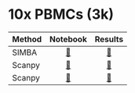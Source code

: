 # 10x PBMCs (3k)

| Method      | Notebook                                    | Results                              |
| ----------- | :-----------------------------------------: | :----------------------------------: |
| SIMBA       | [:notebook:](run_SIMBA.10x_PBMCs_3k.ipynb) | [:open_file_folder:](results/SIMBA)  |
| Scanpy      | [:notebook:](run_Scanpy.10x_PBMCs_3k.ipynb) | [:open_file_folder:](results/Scanpy) |
| Scanpy      | [:notebook:](run_Seurat.10x_PBMCs_3k.ipynb) | [:open_file_folder:](results/Seurat) |
